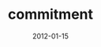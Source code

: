 ---
title: commitment
articlename: >-
  Commitment contracts as a way to health
date: '2012-01-15'
summary: >-
  In summary, there is great conceptual strength to the idea that commitment contracts can provide a way to health for the millions of people struggling to modify health behaviours that they themselves recognise as harmful. However, before they are implemented we need a careful assessment of key design features. 
authors: >-
  Scott D Halpern, David A Asch, Kevin G Volpp
externallink: 'https://www.bmj.com/content/344/bmj.e522'
journal: BMJ
---